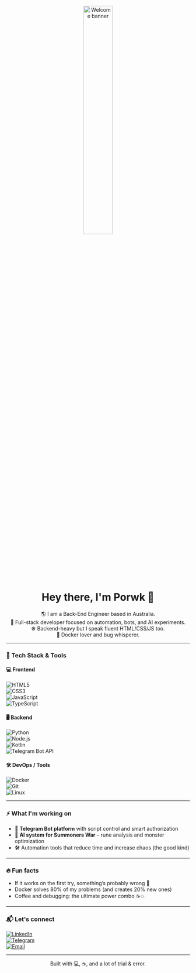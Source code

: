 <!-- Animated banner -->
<p align="center">
  <img src="https://i.imgur.com/V7MIAHM.png" width="40%" alt="Welcome banner">
</p>

<h1 align="center">Hey there, I'm Porwk 👾</h1>

<div align="center">
🌎 I am a Back-End Engineer based in Australia.<br>
🧠 Full-stack developer focused on automation, bots, and AI experiments.<br>
⚙️ Backend-heavy but I speak fluent HTML/CSS/JS too.<br>
🐳 Docker lover and bug whisperer.
</div>


---

### 🧰 Tech Stack & Tools

#### 💻 Frontend
![HTML5](https://img.shields.io/badge/HTML5-E34F26?style=plastic&logo=html5&logoColor=white)<br>
![CSS3](https://img.shields.io/badge/CSS3-1572B6?style=plastic&logo=css3&logoColor=white)<br>
![JavaScript](https://img.shields.io/badge/JavaScript-F7DF1E?style=plastic&logo=javascript&logoColor=black)<br>
![TypeScript](https://img.shields.io/badge/TypeScript-3178C6?style=plastic&logo=typescript&logoColor=white)

#### 🖥️ Backend
![Python](https://img.shields.io/badge/Python-3670A0?style=plastic&logo=python&logoColor=ffdd54)<br>
![Node.js](https://img.shields.io/badge/Node.js-339933?style=plastic&logo=nodedotjs&logoColor=white)<br>
![Kotlin](https://img.shields.io/badge/Kotlin-7F52FF?style=plastic&logo=kotlin&logoColor=white)<br>
![Telegram Bot API](https://img.shields.io/badge/Telegram%20Bot%20API-26A5E4?style=plastic&logo=telegram&logoColor=white)

#### 🛠️ DevOps / Tools
![Docker](https://img.shields.io/badge/Docker-2496ED?style=plastic&logo=docker&logoColor=white)<br>
![Git](https://img.shields.io/badge/Git-F05032?style=plastic&logo=git&logoColor=white)<br>
![Linux](https://img.shields.io/badge/Linux-FCC624?style=plastic&logo=linux&logoColor=black)


---

### ⚡ What I'm working on

- 🤖 **Telegram Bot platform** with script control and smart authorization
- 🧠 **AI system for Summoners War** – rune analysis and monster optimization
- 🛠️ Automation tools that reduce time and increase chaos (the good kind)

---

### 🔥 Fun facts

- If it works on the first try, something’s probably wrong 🧐  
- Docker solves 80% of my problems (and creates 20% new ones)  
- Coffee and debugging: the ultimate power combo ☕💥

---

### 📬 Let's connect

[![LinkedIn](https://img.shields.io/badge/LinkedIn-blue?style=flat-square&logo=linkedin)](https://www.linkedin.com/in/#)<br>
[![Telegram](https://img.shields.io/badge/Telegram-2CA5E0?style=flat-square&logo=telegram)](https://t.me/#)<br>
[![Email](https://img.shields.io/badge/Email-D14836?style=flat-square&logo=gmail&logoColor=white)](mailto:#)

---

<p align="center">
  Built with 💻, ☕, and a lot of trial & error.
</p>
